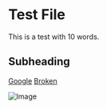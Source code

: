 # Test File

This is a test with 10 words.

## Subheading

[Google](https://google.com)
[Broken](https://nonexistent.example.com)

![Image](https://example.com/image.jpg)